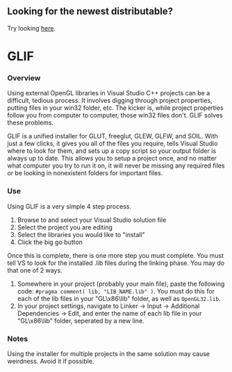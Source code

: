 ## Looking for the newest distributable?
Try looking [here](https://github.com/ColdenCullen/GLIF/releases).

GLIF
====

### Overview
Using external OpenGL libraries in Visual Studio C++ projects can be a difficult, tedious process. It involves digging through project properties, putting files in your win32 folder, etc. The kicker is, while project properties follow you from computer to computer, those win32 files don't. GLIF solves these problems.

GLIF is a unified installer for GLUT, freeglut, GLEW, GLFW, and SOIL. With just a few clicks, it gives you all of the files you require, tells Visual Studio where to look for them, and sets up a copy script so your output folder is always up to date. This allows you to setup a project once, and no matter what computer you try to run it on, it will never be missing any required files or be looking in nonexistent folders for important files.

### Use
Using GLIF is a very simple 4 step process.

  1. Browse to and select your Visual Studio solution file
  2. Select the project you are editing
  3. Select the libraries you would like to "install"
  4. Click the big go button

Once this is complete, there is one more step you must complete. You must tell VS to look for the installed .lib files during the linking phase. You may do that one of 2 ways.

  1. Somewhere in your project (probably your main file), paste the following code: `#pragma comment( lib, "LIB_NAME.lib" )`. You must do this for each of the lib files in your "GL\x86\lib" folder, as well as `OpenGL32.lib`.
  2. In your project settings, navigate to Linker -> Input -> Additional Dependencies -> Edit, and enter the name of each lib file in your "GL\x86\lib" folder, seperated by a new line.

### Notes
Using the installer for multiple projects in the same solution may cause weirdness. Avoid it if possible.
